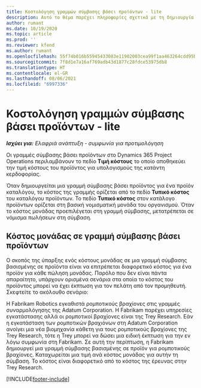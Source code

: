 ```yaml
---
title: Κοστολόγηση γραμμών σύμβασης βάσει προϊόντων - lite
description: Αυτό το θέμα παρέχει πληροφορίες σχετικά με τη δημιουργία
author: rumant
ms.date: 10/19/2020
ms.topic: article
ms.prod: ''
ms.reviewer: kfend
ms.author: rumant
ms.openlocfilehash: 55f74b016b55945433083e11902003cea99f1aa463264cdd95b0aad389592e20
ms.sourcegitcommit: 7f8d1e7a16af769adb43d1877c28fdce53975db8
ms.translationtype: HT
ms.contentlocale: el-GR
ms.lasthandoff: 08/06/2021
ms.locfileid: "6997336"
---
```

# <a name="cost-product-based-contract-lines---lite"></a>Κοστολόγηση γραμμών σύμβασης βάσει προϊόντων - lite

_**Ισχύει για:** Ελαφριά ανάπτυξη - συμφωνία για προτιμολόγηση_


Οι γραμμές σύμβασης βάσει προϊόντων στο Dynamics 365 Project Operations περιλαμβάνουν το πεδίο **Τιμή κόστους** το οποίο αποθηκεύει την τιμή κόστους του προϊόντος για υπολογισμούς της κατάντη κερδοφορίας.

Όταν δημιουργείται μια γραμμή σύμβασης βάσει προϊόντος για ένα προϊόν καταλόγου, το κόστος της γραμμής ορίζεται από το πεδίο **Τυπικό κόστος** του καταλόγου προϊόντων. Το πεδίο **Τυπικό κόστος** στον κατάλογο προϊόντων ορίζεται στη βασική νομισματική μονάδα του οργανισμού. Όταν το κόστος μονάδας προεπιλέγεται στη γραμμή σύμβασης, μετατρέπεται σε νόμισμα πωλήσεων στη σύμβαση.

## <a name="unit-cost-on-a-product-based-contract-line"></a>Κόστος μονάδας σε γραμμή σύμβασης βάσει προϊόντων

Ο σκοπός της ύπαρξης ενός κόστους μονάδας σε μια γραμμή σύμβασης βασισμένης σε προϊόντα είναι να επιτρέπεται διαφορετικό κόστος για ένα προϊόν για κάθε πώληση μονάδας. Παρόλο που δεν είναι πάντα απαραίτητο, υπάρχουν ορισμένα σενάρια στα οποία το κόστος του προϊόντος μπορεί να έχει έκπτωση για τον πελάτη από τον προμηθευτή. Σκεφτείτε το ακόλουθο σενάριο:

Η Fabrikam Robotics εγκαθιστά ρομποτικούς βραχίονες στις γραμμές συναρμολόγησης της Adatum Corporation. Η Fabrikam παρέχει υπηρεσίες εγκατάστασης αλλά οι ρομποτικοί βραχίονες είναι της Trey Research. Εάν η εγκατάσταση των ρομποτικών βραχιόνων στη Adatum Corporation ανοίγει μια νέα βιομηχανία κάθετη για τους ρομποτικούς βραχίονες της Trey Research, τότε η Trey μπορεί να δώσει μια ειδική έκπτωση για την εν λόγω συμφωνία στη Fabrikam. Σε αυτή την περίπτωση, η Fabrikam δημιουργεί μια γραμμή σύμβασης βασισμένης σε προϊόν για ρομποτικούς βραχίονες. Καταχωρείται μια τιμή ανά κόστος μονάδας για αυτήν τη σύμβαση. Το κόστος είναι διαφορετικό από το κόστος της έρευνας στην Trey Research.


[!INCLUDE[footer-include](../../includes/footer-banner.md)]